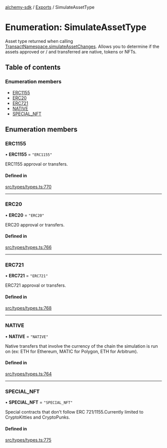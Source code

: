 [alchemy-sdk](../README.md) / [Exports](../modules.md) / SimulateAssetType

# Enumeration: SimulateAssetType

Asset type returned when calling [TransactNamespace.simulateAssetChanges](../classes/TransactNamespace.md#simulateassetchanges).
Allows you to determine if the assets approved or / and transferred are
native, tokens or NFTs.

## Table of contents

### Enumeration members

- [ERC1155](SimulateAssetType.md#erc1155)
- [ERC20](SimulateAssetType.md#erc20)
- [ERC721](SimulateAssetType.md#erc721)
- [NATIVE](SimulateAssetType.md#native)
- [SPECIAL\_NFT](SimulateAssetType.md#special_nft)

## Enumeration members

### ERC1155

• **ERC1155** = `"ERC1155"`

ERC1155 approval or transfers.

#### Defined in

[src/types/types.ts:770](https://github.com/alchemyplatform/alchemy-sdk-js/blob/c4bab3e/src/types/types.ts#L770)

___

### ERC20

• **ERC20** = `"ERC20"`

ERC20 approval or transfers.

#### Defined in

[src/types/types.ts:766](https://github.com/alchemyplatform/alchemy-sdk-js/blob/c4bab3e/src/types/types.ts#L766)

___

### ERC721

• **ERC721** = `"ERC721"`

ERC721 approval or transfers.

#### Defined in

[src/types/types.ts:768](https://github.com/alchemyplatform/alchemy-sdk-js/blob/c4bab3e/src/types/types.ts#L768)

___

### NATIVE

• **NATIVE** = `"NATIVE"`

Native transfers that involve the currency of the chain the simulation is
run on (ex: ETH for Ethereum, MATIC for Polygon, ETH for Arbitrum).

#### Defined in

[src/types/types.ts:764](https://github.com/alchemyplatform/alchemy-sdk-js/blob/c4bab3e/src/types/types.ts#L764)

___

### SPECIAL\_NFT

• **SPECIAL\_NFT** = `"SPECIAL_NFT"`

Special contracts that don't follow ERC 721/1155.Currently limited to
CryptoKitties and CryptoPunks.

#### Defined in

[src/types/types.ts:775](https://github.com/alchemyplatform/alchemy-sdk-js/blob/c4bab3e/src/types/types.ts#L775)
